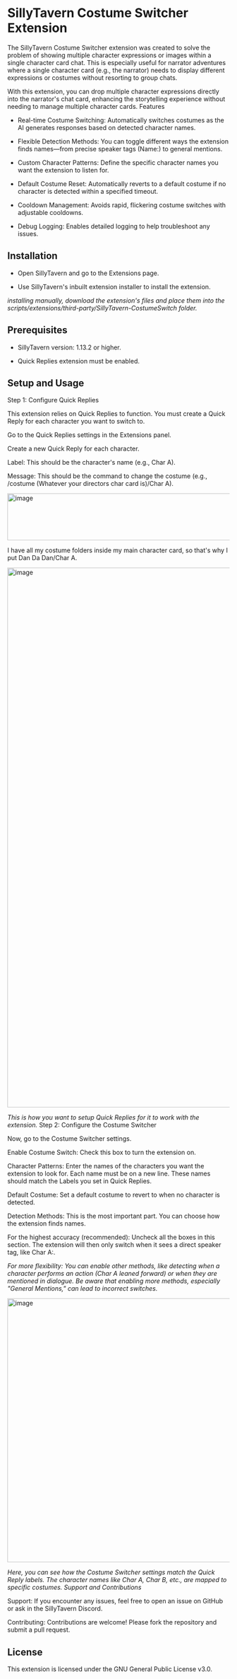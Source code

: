 # SillyTavern Costume Switcher Extension

The SillyTavern Costume Switcher extension was created to solve the problem of showing multiple character expressions or images within a single character card chat. This is especially useful for narrator adventures where a single character card (e.g., the narrator) needs to display different expressions or costumes without resorting to group chats.

With this extension, you can drop multiple character expressions directly into the narrator's chat card, enhancing the storytelling experience without needing to manage multiple character cards.
Features

-    Real-time Costume Switching: Automatically switches costumes as the AI generates responses based on detected character names.

-    Flexible Detection Methods: You can toggle different ways the extension finds names—from precise speaker tags (Name:) to general mentions.

-    Custom Character Patterns: Define the specific character names you want the extension to listen for.

-    Default Costume Reset: Automatically reverts to a default costume if no character is detected within a specified timeout.

-    Cooldown Management: Avoids rapid, flickering costume switches with adjustable cooldowns.

-    Debug Logging: Enables detailed logging to help troubleshoot any issues.

## Installation

-    Open SillyTavern and go to the Extensions page.

-    Use SillyTavern's inbuilt extension installer to install the extension.

  *installing manually, download the extension's files and place them into the scripts/extensions/third-party/SillyTavern-CostumeSwitch folder.*

## Prerequisites

-  SillyTavern version: 1.13.2 or higher.

-  Quick Replies extension must be enabled.

## Setup and Usage

Step 1: Configure Quick Replies

This extension relies on Quick Replies to function. You must create a Quick Reply for each character you want to switch to.

  Go to the Quick Replies settings in the Extensions panel.

  Create a new Quick Reply for each character.

  Label: This should be the character's name (e.g., Char A).

  Message: This should be the command to change the costume (e.g., /costume (Whatever your directors char card is)/Char A).

<img width="674" height="106" alt="image" src="https://github.com/user-attachments/assets/ab177c47-ff04-40b2-af22-c3a51dcd4822" />

I have all my costume folders inside my main character card, so that's why I put Dan Da Dan/Char A.

<img width="2278" height="1221" alt="image" src="https://github.com/user-attachments/assets/e4886d5e-c653-4d4f-8d4a-8b3bffdcbbad" />

*This is how you want to setup Quick Replies for it to work with the extension.*
Step 2: Configure the Costume Switcher

Now, go to the Costume Switcher settings.

  Enable Costume Switch: Check this box to turn the extension on.

  Character Patterns: Enter the names of the characters you want the extension to look for. Each name must be on a new line. These names should match the Labels you set in Quick Replies.

  Default Costume: Set a default costume to revert to when no character is detected.

  Detection Methods: This is the most important part. You can choose how the extension finds names.

  For the highest accuracy (recommended): Uncheck all the boxes in this section. The extension will then only switch when it sees a direct speaker tag, like Char A:.

  *For more flexibility: You can enable other methods, like detecting when a character performs an action (Char A leaned forward) or when they are mentioned in dialogue. Be aware that enabling more methods, especially "General Mentions," can lead to incorrect switches.*

<img width="694" height="597" alt="image" src="https://github.com/user-attachments/assets/4318ac06-3e60-492c-9ab7-fc87fc86f7e2" />

*Here, you can see how the Costume Switcher settings match the Quick Reply labels. The character names like Char A, Char B, etc., are mapped to specific costumes.
Support and Contributions*

  Support: If you encounter any issues, feel free to open an issue on GitHub or ask in the SillyTavern Discord.

  Contributing: Contributions are welcome! Please fork the repository and submit a pull request.

## License

This extension is licensed under the GNU General Public License v3.0.
